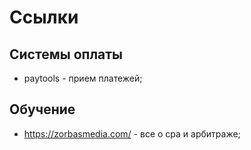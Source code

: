 # Ссылки

## Системы оплаты

- paytools - прием платежей;

## Обучение

- https://zorbasmedia.com/ - все о cpa и арбитраже;
